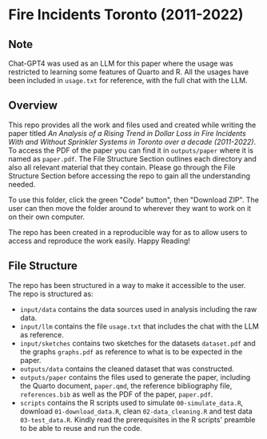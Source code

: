 # Fire Incidents Toronto (2011-2022)

## Note

Chat-GPT4 was used as an LLM for this paper where the usage was restricted to learning some features of Quarto and R. All the usages have been included in `usage.txt` for reference, with the full chat with the LLM.

## Overview

This repo provides all the work and files used and created while writing the paper titled *An Analysis of a Rising Trend in Dollar Loss in Fire Incidents With and Without Sprinkler Systems in Toronto over a decade (2011-2022)*. To access the PDF of the paper you can find it in `outputs/paper` where it is named as `paper.pdf`. The File Structure Section outlines each directory and also all relevant material that they contain. Please go through the File Structure Section before accessing the repo to gain all the understanding needed.

To use this folder, click the green "Code" button", then "Download ZIP". The user can then move the folder around to wherever they want to work on it on their own computer.

The repo has been created in a reproducible way for as to allow users to access and reproduce the work easily. Happy Reading!

## File Structure

The repo has been structured in a way to make it accessible to the user. The repo is structured as:

-   `input/data` contains the data sources used in analysis including the raw data.
-   `input/llm` contains the file `usage.txt` that includes the chat with the LLM as reference.
-   `input/sketches` contains two sketches for the datasets `dataset.pdf` and the graphs `graphs.pdf` as reference to what is to be expected in the paper.
-   `outputs/data` contains the cleaned dataset that was constructed.
-   `outputs/paper` contains the files used to generate the paper, including the Quarto document, `paper.qmd`, the reference bibliography file, `references.bib` as well as the PDF of the paper, `paper.pdf`. 
-   `scripts` contains the R scripts used to simulate `00-simulate_data.R`, download `01-download_data.R`, clean `02-data_cleaning.R` and test data `03-test_data.R`. Kindly read the prerequisites in the R scripts' preamble to be able to reuse and run the code.
